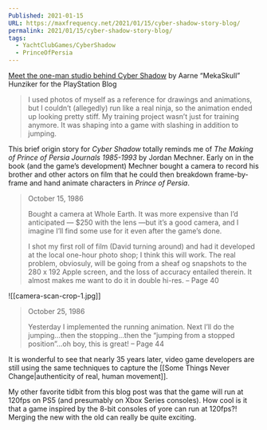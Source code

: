 ```yaml
---
Published: 2021-01-15
URL: https://maxfrequency.net/2021/01/15/cyber-shadow-story-blog/
permalink: 2021/01/15/cyber-shadow-story-blog/
tags:
  - YachtClubGames/CyberShadow
  - PrinceOfPersia
---
```

[Meet the one-man studio behind Cyber Shadow](https://blog.playstation.com/2021/01/12/meet-the-one-man-studio-behind-cyber-shadow/) by Aarne “MekaSkull” Hunziker for the PlayStation Blog

> I used photos of myself as a reference for drawings and animations, but I couldn’t (allegedly) run like a real ninja, so the animation ended up looking pretty stiff. My training project wasn’t just for training anymore. It was shaping into a game with slashing in addition to jumping.

This brief origin story for *Cyber Shadow* totally reminds me of *The Making of Prince of Persia Journals 1985-1993* by Jordan Mechner. Early on in the book (and the game’s development) Mechner bought a camera to record his brother and other actors on film that he could then breakdown frame-by-frame and hand animate characters in *Prince of Persia*.

> October 15, 1986
> 
> Bought a camera at Whole Earth. It was more expensive than I’d anticipated — $250 with the lens —but it’s a good camera, and I imagine I’ll find some use for it even after the game’s done.
> 
> I shot my first roll of film (David turning around) and had it developed at the local one-hour photo shop; I think this will work. The real problem, obviosuly, will be going from a sheaf og snapshots to the 280 x 192 Apple screen, and the loss of accuracy entailed therein. It almost makes me want to do it in double hi-res. – Page 40

![[camera-scan-crop-1.jpg]]

> October 25, 1986
>
> Yesterday I implemented the running animation. Next I’ll do the jumping…then the stopping…then the “jumping from a stopped position”…oh boy, this is great! – Page 44

It is wonderful to see that nearly 35 years later, video game developers are still using the same techniques to capture the [[Some Things Never Change|authenticity of real, human movement]].

My other favorite tidbit from this blog post was that the game will run at 120fps on PS5 (and presumably on Xbox Series consoles). How cool is it that a game inspired by the 8-bit consoles of yore can run at 120fps?! Merging the new with the old can really be quite exciting.